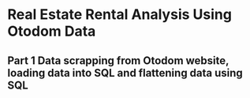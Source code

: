 # Real Estate Rental Analysis Using Otodom Data



## Part 1 Data scrapping from Otodom website, loading data into SQL and flattening data using SQL
